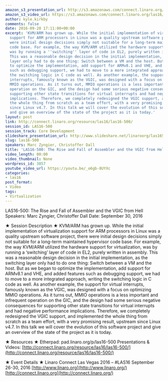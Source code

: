 ```yaml
---
amazon_s3_presentation_url: http://s3.amazonaws.com/connect.linaro.org/las16/Presentations/Friday/LAS16-500%20-%20The%20Rise%20and%20Fall%20of%20Assembler%20and%20the%20VGIC%20from%20Hell.pdf
amazon_s3_video_url: https://s3.amazonaws.com/connect.linaro.org/las16/Videos/Friday/LAS16-500%20The%20Rise%20and%20Fall%20of%20Assembler%20and%20the%20VGIC%20from%20Hell.mp4
author: kyle.kirkby
comments: false
date: 2016-09-20 17:11:00+00:00
excerpt: 'KVM/ARM has grown up. While the initial implementation of virtualization
  support for ARM processors in Linux was a quality upstream software project, there
  were initial design decisions simply not suitable for a long-term maintained hypervisor
  code base. For example, the way KVM/ARM utilized the hardware support for virtualization,
  was by running a ''switching'' layer of code in EL2, purely written in assembly.
  This was a reasonable design decision in the initial implementation, as the switching
  layer only had to do one thing: Switch between a VM and the host. But as we began
  to optimize the implementation, add support for ARMv8.1 and VHE, and added features
  such as debugging support, we had to move to a more integrated approach, writing
  the switching logic in C code as well. As another example, the support for virtual
  interrupts, famously known as the VGIC, was designed with a focus on optimizing
  MMIO operations. As it turns out, MMIO operations is a less important and infrequent
  operation on the GIC, and the design had some serious negative consequences for
  supporting other state transitions for virtual interrupts and had negative performance
  implications. Therefore, we completely redesigned the VGIC support, and implemented
  the whole thing from scratch as a team effort, with a very promising result, upstream
  since Linux v4.7. In this talk we will cover the evolution of this software project
  and give an overview of the state of the project as it is today.'
layout: post
link: http://connect.linaro.org/resource/las16/las16-500/
session_id: LAS16-500
session_track: Core Development
slideshare_presentation_url: http://www.slideshare.net/linaroorg/las16500-the-rise-and-fall-of-assembler-and-the-vgic-from-hell
slug: las16-500
speakers: Marc Zyngier, Christoffer Dall
title: 'LAS16-500: The Rise and Fall of Assembler and the VGIC from Hell'
video_length: 00:00
video_thumbnail: None
wordpress_id: 3857
youtube_video_url: https://youtu.be/_o6gb-8UYXc
categories:
- las16
post_format:
- Video
tags:
- Virtualization
---
```


LAS16-500: The Rise and Fall of Assembler and the VGIC from Hell
Speakers: Marc Zyngier, Christoffer Dall
Date: September 30, 2016

★ Session Description ★
KVM/ARM has grown up. While the initial implementation of virtualization support for ARM processors in Linux was a quality upstream software project, there were initial design decisions simply not suitable for a long-term maintained hypervisor code base. For example, the way KVM/ARM utilized the hardware support for virtualization, was by running a ‘switching’ layer of code in EL2, purely written in assembly. This was a reasonable design decision in the initial implementation, as the switching layer only had to do one thing: Switch between a VM and the host. But as we began to optimize the implementation, add support for ARMv8.1 and VHE, and added features such as debugging support, we had to move to a more integrated approach, writing the switching logic in C code as well. As another example, the support for virtual interrupts, famously known as the VGIC, was designed with a focus on optimizing MMIO operations. As it turns out, MMIO operations is a less important and infrequent operation on the GIC, and the design had some serious negative consequences for supporting other state transitions for virtual interrupts and had negative performance implications. Therefore, we completely redesigned the VGIC support, and implemented the whole thing from scratch as a team effort, with a very promising result, upstream since Linux v4.7. In this talk we will cover the evolution of this software project and give an overview of the state of the project as it is today.

★ Resources ★
Etherpad: pad.linaro.org/p/las16-500
Presentations & Videos: [http://connect.linaro.org/resource/las16/las16-500/](http://connect.linaro.org/resource/las16/las16-500/)

★ Event Details ★
Linaro Connect Las Vegas 2016 – #LAS16
September 26-30, 2016
[http://www.linaro.org](http://www.linaro.org/)
[http://connect.linaro.org](http://connect.linaro.org/)
